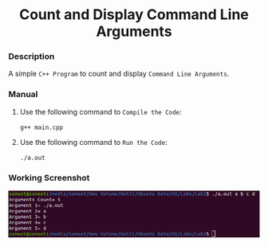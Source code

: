 <h1 align="center">Count and Display Command Line Arguments</h1>

### Description
A simple `C++ Program` to count and display `Command Line Arguments`.


### Manual
1) Use the following command to `Compile the Code`:
    ```
    g++ main.cpp
    ```

2) Use the following command to `Run the Code`:
    ```
    ./a.out
    ```
    
### Working Screenshot
<div align="center">
  <img src = "https://github.com/SameetAsadullah/Count-and-Display-Command-Line-Arguments/blob/main/extras/working-ss.png" alt = "" width="700px"/>
</div>
